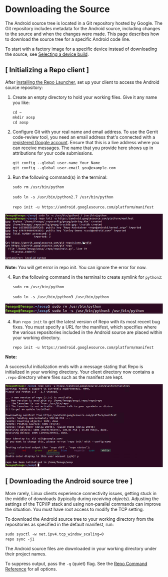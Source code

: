 

Downloading the Source
======================

The Android source tree is located in a Git repository hosted by Google.
The Git repository includes metadata for the Android source, including
changes to the source and when the changes were made. This page
describes how to download the source tree for a specific Android code
line.

To start with a factory image for a specific device instead of
downloading the source, see [Selecting a device
build](https://source.android.com/setup/build/running#selecting-device-build).

[ Initializing a Repo client ]
------------------------------------------------------------------------------

After [installing the Repo
Launcher](https://source.android.com/setup/develop#installing-repo), set
up your client to access the Android source repository:

1.  Create an empty directory to hold your working files. Give it any
    name you like:

    

    ```
    cd ~
    mkdir aosp
    cd aosp
    ```

2.  Configure Git with your real name and email address. To use the
    Gerrit code-review tool, you need an email address that\'s connected
    with a [registered Google
    account](https://www.google.com/accounts). Ensure that
    this is a live address where you can receive messages. The name that
    you provide here shows up in attributions for your code submissions.

    

    ```
    git config --global user.name Your Name
    git config --global user.email you@example.com
    ```

3.  Run the following command(s) in the terminal:

    ```
    sudo rm /usr/bin/python

    sudo ln -s /usr/bin/python2.7 /usr/bin/python

    repo init -u https://android.googlesource.com/platform/manifest
    ```

![](./images/i1.png)

**Note:** You will get error in repo init. You can ignore the error for now.

4. Run the following command in the terminal to create symlink for `python3`:

    ```
    sudo rm /usr/bin/python

    sudo ln -s /usr/bin/python3 /usr/bin/python
    ```

![](./images/i2.png)

4.  Run `repo init` to get the latest version
    of Repo with its most recent bug fixes. You must specify a URL for
    the manifest, which specifies where the various repositories
    included in the Android source are placed within your working
    directory.


    ```
    repo init -u https://android.googlesource.com/platform/manifest
    ```

**Note:**

A successful initialization ends with a message stating that Repo is
initialized in your working directory. Your client directory now
contains a `.repo` directory where files such
as the manifest are kept.

![](./images/i3.png)


[ Downloading the Android source tree ]
---------------------------------------


More rarely, Linux clients experience connectivity issues, getting stuck
in the middle of downloads (typically during *receiving objects*).
Adjusting the settings of the TCP/IP stack and using non-parallel
commands can improve the situation. You must have root access to modify
the TCP setting.

To download the Android source tree to your working directory from the
repositories as specified in the default manifest, run:


```
sudo sysctl -w net.ipv4.tcp_window_scaling=0
repo sync -j1
```

The Android source files are downloaded in your working directory under
their project names.

To suppress output, pass the `-q` (quiet)
flag. See the [Repo Command Reference](https://source.android.com/setup/develop/repo) for all
options.


